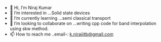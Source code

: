 - 👋 Hi, I’m Niraj Kumar
- 👀 I’m interested in ...Solid state devices
- 🌱 I’m currently learning ...semi classical transport
- 💞️ I’m looking to collaborate on ...writing cpp code for band interpolation using skw method.
- 📫 How to reach me ..email-: k.nirajiitb@gmail.com

<!---
knirajiitb/knirajiitb is a ✨ special ✨ repository because its `README.md` (this file) appears on your GitHub profile.
You can click the Preview link to take a look at your changes.
--->
